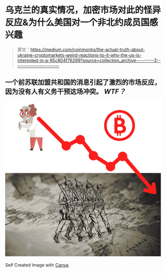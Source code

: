 # 乌克兰的真实情况，加密市场对此的怪异反应&为什么美国对一个非北约成员国感兴趣

> 原文：<https://medium.com/coinmonks/the-actual-truth-about-ukraine-cryptomarkets-weird-reactions-to-it-why-the-us-is-interested-in-a-95c804f76299?source=collection_archive---------3----------------------->

## 一个前苏联加盟共和国的消息引起了激烈的市场反应，因为没有人有义务干预这场冲突。 *WTF？*

![](img/174873f2c8696f303fe4c54d8dc103cf.png)

Self Created Image with [Canva](http://www.canva.com).